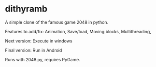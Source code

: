 # dithyramb
A simple clone of the famous game 2048 in python.

Features to add/fix: 
Animation, 
Save/load, 
Moving blocks, 
Multithreading,

Next version: 
Execute in windows

Final version: 
Run in Android


Runs with 2048.py, requires PyGame.
